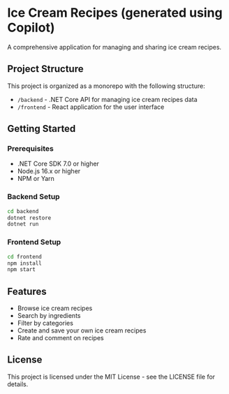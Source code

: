 # Ice Cream Recipes (generated using Copilot)

A comprehensive application for managing and sharing ice cream recipes.

## Project Structure

This project is organized as a monorepo with the following structure:

- `/backend` - .NET Core API for managing ice cream recipes data
- `/frontend` - React application for the user interface

## Getting Started

### Prerequisites

- .NET Core SDK 7.0 or higher
- Node.js 16.x or higher
- NPM or Yarn

### Backend Setup

```bash
cd backend
dotnet restore
dotnet run
```

### Frontend Setup

```bash
cd frontend
npm install
npm start
```

## Features

- Browse ice cream recipes
- Search by ingredients
- Filter by categories
- Create and save your own ice cream recipes
- Rate and comment on recipes

## License

This project is licensed under the MIT License - see the LICENSE file for details.
